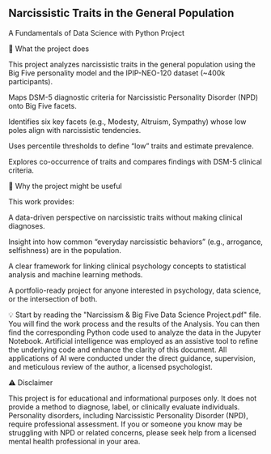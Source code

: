 ## **Narcissistic Traits in the General Population**

A Fundamentals of Data Science with Python Project

📌 What the project does

This project analyzes narcissistic traits in the general population using the Big Five personality model and the IPIP-NEO-120 dataset (~400k participants).

Maps DSM-5 diagnostic criteria for Narcissistic Personality Disorder (NPD) onto Big Five facets.

Identifies six key facets (e.g., Modesty, Altruism, Sympathy) whose low poles align with narcissistic tendencies.

Uses percentile thresholds to define “low” traits and estimate prevalence.

Explores co-occurrence of traits and compares findings with DSM-5 clinical criteria.

🌟 Why the project might be useful

This work provides:

A data-driven perspective on narcissistic traits without making clinical diagnoses.

Insight into how common “everyday narcissistic behaviors” (e.g., arrogance, selfishness) are in the population.

A clear framework for linking clinical psychology concepts to statistical analysis and machine learning methods.

A portfolio-ready project for anyone interested in psychology, data science, or the intersection of both.

💡 Start by reading the "Narcissism & Big Five Data Science Project.pdf" file. You will find the work process and the results of the Analysis.
    You can then find the corresponding Python code used to analyze the data in the Jupyter Notebook.
    Artificial intelligence was employed as an assistive tool to refine the underlying code and enhance the clarity of this document. All applications of AI were conducted under 
    the direct guidance, supervision, and meticulous review of the author, a licensed psychologist.

⚠️ Disclaimer

This project is for educational and informational purposes only. It does not provide a method to diagnose, label, or clinically evaluate individuals. Personality disorders, including Narcissistic Personality Disorder (NPD), require professional assessment. If you or someone you know may be struggling with NPD or related concerns, please seek help from a licensed mental health professional in your area.
